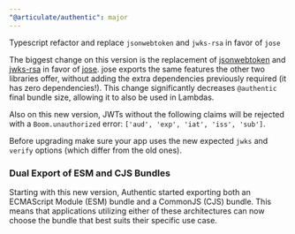 ```yaml
---
"@articulate/authentic": major
---
```


Typescript refactor and replace `jsonwebtoken` and `jwks-rsa` in favor of `jose`

The biggest change on this version is the replacement of [jsonwebtoken](https://github.com/auth0/node-jsonwebtoken) and [jwks-rsa](https://github.com/auth0/node-jwks-rsa) in favor of [jose](https://github.com/panva/jose). jose exports the same features the other two libraries offer, without adding the extra dependencies previously required (it has zero dependencies!). This change significantly decreases `@authentic` final bundle size, allowing it to also be used in Lambdas.

Also on this new version, JWTs without the following claims will be rejected with a `Boom.unauthorized` error: `['aud', 'exp', 'iat', 'iss', 'sub']`.

Before upgrading make sure your app uses the new expected `jwks` and `verify` options (which differ from the old ones).

### Dual Export of ESM and CJS Bundles

Starting with this new version, Authentic started exporting both an ECMAScript Module (ESM) bundle and a CommonJS (CJS) bundle. This means that applications utilizing either of these architectures can now choose the bundle that best suits their specific use case.
